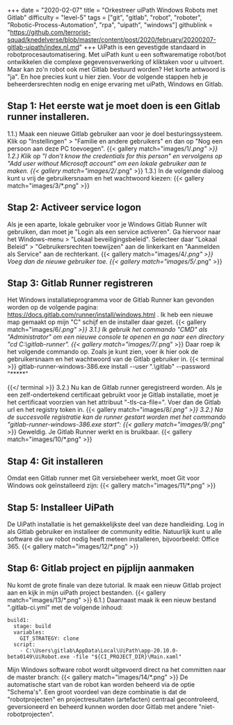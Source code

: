+++
date = "2020-02-07"
title = "Orkestreer uiPath Windows Robots met Gitlab"
difficulty = "level-5"
tags = ["git", "gitlab", "robot", "roboter", "Robotic-Process-Automation", "rpa", "uipath", "windows"]
githublink = "https://github.com/terrorist-squad/knedelverse/blob/master/content/post/2020/february/20200207-gitlab-uipath/index.nl.md"
+++
UiPath is een gevestigde standaard in robotprocesautomatisering. Met uiPath kunt u een softwarematige robot/bot ontwikkelen die complexe gegevensverwerking of kliktaken voor u uitvoert. Maar kan zo'n robot ook met Gitlab bestuurd worden? Het korte antwoord is "ja". En hoe precies kunt u hier zien. Voor de volgende stappen heb je beheerdersrechten nodig en enige ervaring met uiPath, Windows en Gitlab.
## Stap 1: Het eerste wat je moet doen is een Gitlab runner installeren.
1.1.) Maak een nieuwe Gitlab gebruiker aan voor je doel besturingssysteem. Klik op "Instellingen" > "Familie en andere gebruikers" en dan op "Nog een persoon aan deze PC toevoegen".
{{< gallery match="images/1/*.png" >}}
1.2.) Klik op "I don't know the credentials for this person" en vervolgens op "Add user without Microsoft account" om een lokale gebruiker aan te maken.
{{< gallery match="images/2/*.png" >}}
1.3.) In de volgende dialoog kunt u vrij de gebruikersnaam en het wachtwoord kiezen:
{{< gallery match="images/3/*.png" >}}

## Stap 2: Activeer service logon
Als je een aparte, lokale gebruiker voor je Windows Gitlab Runner wilt gebruiken, dan moet je "Login als een service activeren". Ga hiervoor naar het Windows-menu > "Lokaal beveiligingsbeleid". Selecteer daar "Lokaal Beleid" > "Gebruikersrechten toewijzen" aan de linkerkant en "Aanmelden als Service" aan de rechterkant.
{{< gallery match="images/4/*.png" >}}
Voeg dan de nieuwe gebruiker toe.
{{< gallery match="images/5/*.png" >}}

## Stap 3: Gitlab Runner registreren
Het Windows installatieprogramma voor de Gitlab Runner kan gevonden worden op de volgende pagina: https://docs.gitlab.com/runner/install/windows.html . Ik heb een nieuwe map gemaakt op mijn "C" schijf en de installer daar gezet.
{{< gallery match="images/6/*.png" >}}
3.1.) Ik gebruik het commando "CMD" als "Administrator" om een nieuwe console te openen en ga naar een directory "cd C:\gitlab-runner".
{{< gallery match="images/7/*.png" >}}
Daar roep ik het volgende commando op. Zoals je kunt zien, voer ik hier ook de gebruikersnaam en het wachtwoord van de Gitlab gebruiker in.
{{< terminal >}}
gitlab-runner-windows-386.exe install --user ".\gitlab" --password "*****"

{{</ terminal >}}
3.2.) Nu kan de Gitlab runner geregistreerd worden. Als je een zelf-ondertekend certificaat gebruikt voor je Gitlab installatie, moet je het certificaat voorzien van het attribuut "-tls-ca-file=". Voer dan de Gitlab url en het registry token in.
{{< gallery match="images/8/*.png" >}}
3.2.) Na de succesvolle registratie kan de runner gestart worden met het commando "gitlab-runner-windows-386.exe start":
{{< gallery match="images/9/*.png" >}}
Geweldig. Je Gitlab Runner werkt en is bruikbaar.
{{< gallery match="images/10/*.png" >}}

## Stap 4: Git installeren
Omdat een Gitlab runner met Git versiebeheer werkt, moet Git voor Windows ook geïnstalleerd zijn:
{{< gallery match="images/11/*.png" >}}

## Stap 5: Installeer UiPath
De UiPath installatie is het gemakkelijkste deel van deze handleiding. Log in als Gitlab gebruiker en installeer de community editie. Natuurlijk kunt u alle software die uw robot nodig heeft meteen installeren, bijvoorbeeld: Office 365.
{{< gallery match="images/12/*.png" >}}

## Stap 6: Gitlab project en pijplijn aanmaken
Nu komt de grote finale van deze tutorial. Ik maak een nieuw Gitlab project aan en kijk in mijn uiPath project bestanden.
{{< gallery match="images/13/*.png" >}}
6.1.) Daarnaast maak ik een nieuw bestand ".gitlab-ci.yml" met de volgende inhoud:
```
build1:
  stage: build
  variables:
    GIT_STRATEGY: clone
  script:
    - C:\Users\gitlab\AppData\Local\UiPath\app-20.10.0-beta0149\UiRobot.exe -file "${CI_PROJECT_DIR}\Main.xaml"

```
Mijn Windows software robot wordt uitgevoerd direct na het committen naar de master branch:
{{< gallery match="images/14/*.png" >}}
De automatische start van de robot kan worden beheerd via de optie "Schema's". Een groot voordeel van deze combinatie is dat de "robotprojecten" en projectresultaten (artefacten) centraal gecontroleerd, geversioneerd en beheerd kunnen worden door Gitlab met andere "niet-robotprojecten".
